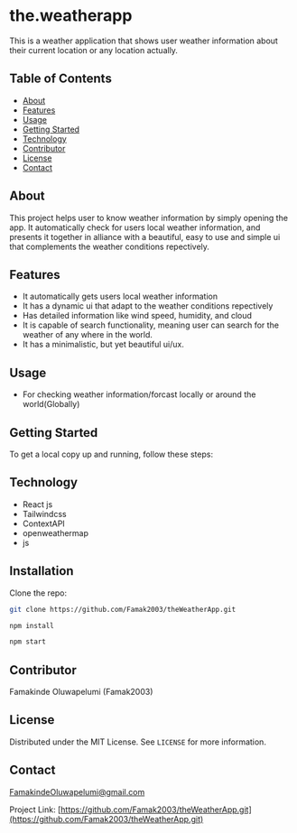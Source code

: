 # the.weatherapp
This is a weather application that shows user weather information about their current location or any location actually.

## Table  of Contents
- [About](#about)
- [Features](#features)
- [Usage](#usage)
- [Getting Started](#getting_started)
- [Technology](#technology)
- [Contributor](#contributor)
- [License](#license)
- [Contact](#contact)

## About
This project helps user to know weather information by simply opening the app. It automatically check for users local weather information, and presents it together in alliance with a beautiful, easy to use and simple ui that complements the weather conditions repectively.

## Features
- It automatically gets users local weather information
- It has a dynamic ui that adapt to the weather conditions repectively
- Has detailed information like wind speed, humidity, and cloud
- It is capable of search functionality, meaning user can search for the weather of any where in the world.
- It has a minimalistic, but yet beautiful ui/ux.

## Usage
- For checking weather information/forcast locally or around the world(Globally)

## Getting Started
To get a local copy up and running, follow these steps:
## Technology
- React js
- Tailwindcss
- ContextAPI
- openweathermap
- js
## Installation
Clone the repo:
   ```bash
   git clone https://github.com/Famak2003/theWeatherApp.git

   npm install

   npm start
  ```

## Contributor
Famakinde Oluwapelumi (Famak2003)

## License
Distributed under the MIT License. See `LICENSE` for more information.

## Contact
[FamakindeOluwapelumi@gmail.com](mailto:FamakindeOluwapelumi@gmail.com)

Project Link: [https://github.com/Famak2003/theWeatherApp.git](https://github.com/Famak2003/theWeatherApp.git)
